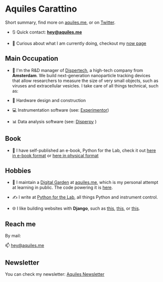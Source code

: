 # Aquiles Carattino
Short summary, find more on [aquiles.me](https://aquiles.me), or on [Twitter](https://github.com/aquilesC/). 

- 🔃 Quick contact: **hey@aquiles.me**

- 🔎 Curious about what I am currently doing, checkout my [now page](https://aquiles.me/now/)

## Main Occupation
- 🔬 I'm the R&D manager of [Dispertech](https://www.dispertech.com), a high-tech company from **Amsterdam**. We build next-generation nanoparticle tracking devices that allow researchers to measure the size of very small objects, such as viruses and extracellular vesicles. I take care of all things technical, such as:

- 🔩 Hardware design and construction
- 💻 Instrumentation software (see: [Experimentor](https://github.com/aquilesC/experimentor))
- 📊 Data analysis software (see: [Disperpy](https://github.com/aquilesC/Disperpy) )

## Book
- 📖 I have self-published an e-book, Python for the Lab, check it out [here in e-book format](https://gum.co/kgSsv) or [here in physical format](https://www.lulu.com/en/us/shop/aquiles-carattino/python-for-the-lab/paperback/product-4jwp67.html)

## Hobbies

- 🌻 I maintain a [Digital Garden](hhttps://www.aquiles.me/digital_gardens_and_personal_blogs/) at [aquiles.me](https://aquiles.me), which is my personal attempt at learning in public. The code powering it is [here](https://github.com/aquilesC/static_website_builder).

- ✍️ I write at [Python for the Lab](https://www.pythonforthelab.com), all things Python and instrument control. 

- 🌐 I like building websites with **Django**, such as [this](https://github.com/aquilesC/aquicarattino), [this](https://github.com/privalytics/privalytics.io), or [this](https://github.com/aquilesC/helpdesk_klimaat).

## Reach me
By mail:

📫 hey@aquiles.me

## Newsletter
You can check my newsletter: [Aquiles Newsletter](https://www.getrevue.co/profile/aquiles)
